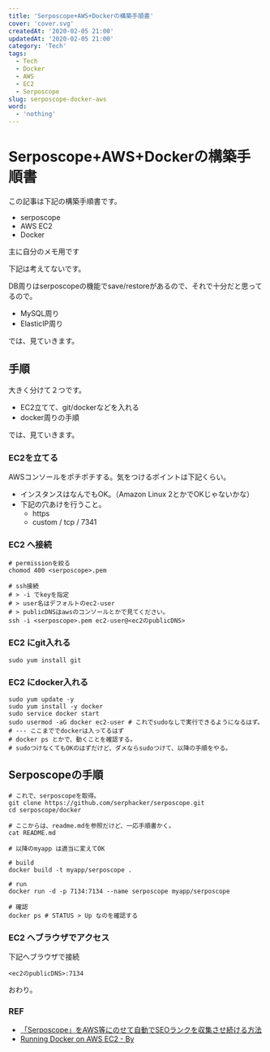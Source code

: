 ```yaml
---
title: 'Serposcope+AWS+Dockerの構築手順書'
cover: 'cover.svg'
createdAt: '2020-02-05 21:00'
updatedAt: '2020-02-05 21:00'
category: 'Tech'
tags:
  - Tech
  - Docker
  - AWS
  - EC2
  - Serposcope
slug: serposcope-docker-aws
word:
  - 'nothing'
---
```


# Serposcope+AWS+Dockerの構築手順書

この記事は下記の構築手順書です。

- serposcope
- AWS EC2
- Docker

主に自分のメモ用です

下記は考えてないです。

DB周りはserposcopeの機能でsave/restoreがあるので、それで十分だと思ってるので。

- MySQL周り
- ElasticIP周り

では、見ていきます。

## 手順

大きく分けて２つです。

- EC2立てて、git/dockerなどを入れる
- docker周りの手順

では、見ていきます。

### EC2を立てる

AWSコンソールをポチポチする。気をつけるポイントは下記くらい。

- インスタンスはなんでもOK。（Amazon Linux 2とかでOKじゃないかな）
- 下記の穴あけを行うこと。
  - https
  - custom / tcp / 7341

### EC2 へ接続

```shell
# permissionを絞る
chomod 400 <serposcope>.pem

# ssh接続
# > -i でkeyを指定
# > user名はデフォルトのec2-user
# > publicDNSはawsのコンソールとかで見てください。
ssh -i <serposcope>.pem ec2-user@<ec2のpublicDNS>
```

### EC2 にgit入れる

```shell
sudo yum install git
```

### EC2 にdocker入れる

```shell
sudo yum update -y
sudo yum install -y docker
sudo service docker start
sudo usermod -aG docker ec2-user # これでsudoなしで実行できるようになるはず。
# --- ここまででdockerは入ってるはず
# docker ps とかで、動くことを確認する。
# sudoつけなくてもOKのはずだけど、ダメならsudoつけて、以降の手順をやる。
```

## Serposcopeの手順


```shell
# これで、serposcopeを取得。
git clone https://github.com/serphacker/serposcope.git
cd serposcope/docker

# ここからは、readme.mdを参照だけど、一応手順書かく。
cat README.md

# 以降のmyapp は適当に変えてOK

# build
docker build -t myapp/serposcope .

# run
docker run -d -p 7134:7134 --name serposcope myapp/serposcope

# 確認
docker ps # STATUS > Up なのを確認する
```

### EC2 へブラウザでアクセス

下記へブラウザで接続

```
<ec2のpublicDNS>:7134
```

おわり。

### REF

- [「Serposcope」をAWS等にのせて自動でSEOランクを収集させ続ける方法](https://awe-some.net/2016/12/serposcope-vps/)
- [Running Docker on AWS EC2 - By ](https://hackernoon.com/running-docker-on-aws-ec2-83a14b780c56)
